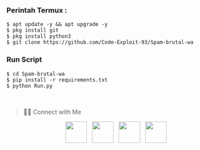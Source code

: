 ### Perintah Termux :
    $ apt update -y && apt upgrade -y
    $ pkg install git
    $ pkg install python3
    $ git clone https://github.com/Code-Exploit-93/Spam-brutal-wa


### Run Script

    $ cd Spam-brutal-wa
    $ pip install -r requirements.txt
    $ python Run.py


<div align="center">
 </div>
<br/>

> 🤝🏻 Connect with Me </h3>

<p align="center">
&nbsp; <a href="https://youtube.com/@termuxtutorialit" target="_blank" rel="noopener noreferrer"><img src="https://img.icons8.com/plasticine/100/000000/youtube.png" width="50" /></a>  
&nbsp; <a href="https://www.instagram.com/cuma_bisa_crack/" target="_blank" rel="noopener noreferrer"><img src="https://img.icons8.com/plasticine/100/000000/instagram-new.png" width="50" /></a>  
&nbsp; <a href="https://wa.me/6282264049558" target="_blank" rel="noopener noreferrer"><img src="https://img.icons8.com/plasticine/100/000000/whatsapp.png" width="50" /></a>
&nbsp; <a href="https://www.facebook.com/Takengon.07" target="_blank" rel="noopener noreferrer"><img src="https://img.icons8.com/plasticine/100/000000/facebook.png"  width="50" /></a>
</p>
